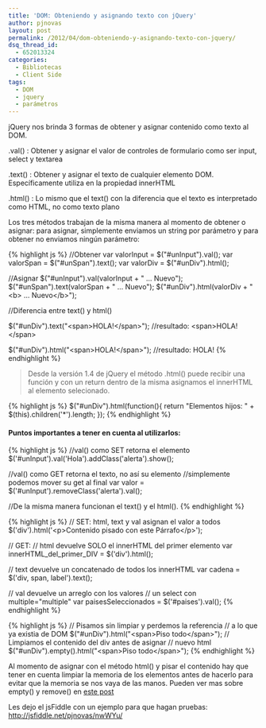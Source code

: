 ```yaml
---
title: 'DOM: Obteniendo y asignando texto con jQuery'
author: pjnovas
layout: post
permalink: /2012/04/dom-obteniendo-y-asignando-texto-con-jquery/
dsq_thread_id:
  - 652013324
categories:
  - Bibliotecas
  - Client Side
tags:
  - DOM
  - jquery
  - parámetros
---
```

jQuery nos brinda 3 formas de obtener y asignar contenido como texto al DOM.  


.val()
:   Obtener y asignar el valor de controles de formulario como ser input, select y textarea

.text()
:   Obtener y asignar el texto de cualquier elemento DOM. Específicamente utiliza en la propiedad innerHTML

.html()
:   Lo mismo que el text() con la diferencia que el texto es interpretado como HTML, no como texto plano

Los tres métodos trabajan de la misma manera al momento de obtener o asignar: para asignar, simplemente enviamos un string por parámetro y para obtener no enviamos ningún parámetro:

{% highlight js %}
//Obtener
var valorInput = $("#unInput").val();
var valorSpan = $("#unSpan").text();
var valorDiv = $("#unDiv").html();

//Asignar
$("#unInput").val(valorInput + " ... Nuevo");
$("#unSpan").text(valorSpan + " ... Nuevo");
$("#unDiv").html(valorDiv + "&lt;b&gt; ... Nuevo&lt;/b&gt;");

//Diferencia entre text() y html()

$("#unDiv").text("&lt;span&gt;HOLA!&lt;/span&gt;"); 
//resultado: &lt;span&gt;HOLA!&lt;/span&gt;

$("#unDiv").html("&lt;span&gt;HOLA!&lt;/span&gt;");
//resultado: HOLA!
 {% endhighlight %}

> Desde la versión 1.4 de jQuery el método .html() puede recibir una función y con un return dentro de la misma asignamos el innerHTML al elemento selecionado. 

{% highlight js %}
$("#unDiv").html(function(){
  return "Elementos hijos: " + $(this).children('*').length;
});
 {% endhighlight %}

#### Puntos importantes a tener en cuenta al utilizarlos:

{% highlight js %}
//val() como SET retorna el elemento
$('#unInput').val('Hola').addClass('alerta').show();

//val() como GET retorna el texto, no así su elemento
//simplemente podemos mover su get al final
var valor = $('#unInput').removeClass('alerta').val();

//De la misma manera funcionan el text() y el html().
 {% endhighlight %}

{% highlight js %}
// SET: html, text y val asignan el valor a todos 
$('div').html('&lt;p&gt;Contenido pisado con este Párrafo&lt;/p&gt;');

// GET: 
// html devuelve SOLO el innerHTML del primer elemento
var innerHTML_del_primer_DIV = $('div').html();

// text devuelve un concatenado de todos los innerHTML
var cadena = $('div, span, label').text();

// val devuelve un arreglo con los valores
// un select con multiple="multiple"
var paisesSeleccionados = $('#paises').val();
 {% endhighlight %}

{% highlight js %}
// Pisamos sin limpiar y perdemos la referencia
// a lo que ya existia de DOM
$("#unDiv").html("&lt;span&gt;Piso todo&lt;/span&gt;");
// Limpiamos el contenido del div antes de asignar
// nuevo html
$("#unDiv").empty().html("&lt;span&gt;Piso todo&lt;/span&gt;");
 {% endhighlight %}

Al momento de asignar con el método html() y pisar el contenido hay que tener en cuenta limpiar la memoria de los elementos antes de hacerlo para evitar que la memoria se nos vaya de las manos. Pueden ver mas sobre empty() y remove() en [este post][1]

Les dejo el jsFiddle con un ejemplo para que hagan pruebas: <http://jsfiddle.net/pjnovas/nwWYu/>

 [1]: http://fernetjs.com/2011/11/performance-el-dom-y-la-memoria/ "Performance: El DOM y la memoria"